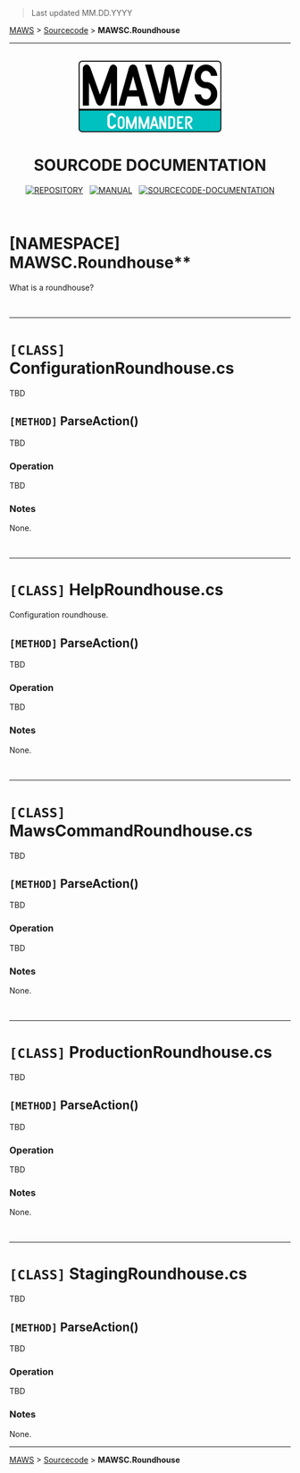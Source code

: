 ﻿> Last updated MM.DD.YYYY

[MAWS](https://github.com/spectrum-health-systems/MAWSC) &gt; [Sourcecode](../Sourcecode/MAWSC-Sourcecode.md) &gt;  **MAWSC.Roundhouse**

***

<br>

<div align="center">

  <img src="../../.github//Logos/maws-logo-commander-512x256.png" alt="MAWSC logo" width="256">
  <h1> 
    SOURCODE DOCUMENTATION
  </h1>

  [![REPOSITORY](https://img.shields.io/badge/REPOSITORY-550055?style=for-the-badge)](https://github.com/spectrum-health-systems/MAWSC)&nbsp;&nbsp;&nbsp;[![MANUAL](https://img.shields.io/badge/MANUAL-550055?style=for-the-badge)](../Manual/MAWSC-Manual.md)&nbsp;&nbsp;&nbsp;[![SOURCECODE-DOCUMENTATION](https://img.shields.io/badge/SOURCECODE%20DOCUMENTATION-8e008e?style=for-the-badge)](MAWSC-Sourcecode.md)

</div>

<br>

# **[NAMESPACE]** MAWSC.Roundhouse**
What is a roundhouse?

<br>

***

# `[CLASS]` ConfigurationRoundhouse.cs
TBD

## `[METHOD]` ParseAction()
TBD

### Operation
TBD

### Notes
None.

<br>

***

# `[CLASS]` HelpRoundhouse.cs
Configuration roundhouse.

## `[METHOD]` ParseAction()
TBD

### Operation
TBD

### Notes
None.

<br>

***

# `[CLASS]` MawsCommandRoundhouse.cs
TBD

## `[METHOD]` ParseAction()
TBD

### Operation
TBD

### Notes
None.

<br>

***

# `[CLASS]` ProductionRoundhouse.cs
TBD

## `[METHOD]` ParseAction()
TBD

### Operation
TBD

### Notes
None.

<br>

***

# `[CLASS]` StagingRoundhouse.cs
TBD

## `[METHOD]` ParseAction()
TBD

### Operation
TBD

### Notes
None.

***

[MAWS](https://github.com/spectrum-health-systems/MAWSC) &gt; [Sourcecode](../Sourcecode/MAWSC-Sourcecode.md) &gt;  **MAWSC.Roundhouse**